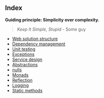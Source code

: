 ## Index

**Guiding principle: Simplicity over complexity.**

> _Keep It Simple, Stupid_ - Some guy


- [Web solution structure](./web-solution-structure)
- [Dependency management](./dependency-management)
- [Unit testing](./unit-testing)
- [Exceptions](./exceptions)
- [Service design](./service-design)
- [Abstractions](./abstractions)
- [nulls](./nulls)
- [Monads](./monads)
- [Reflection](./reflection)
- [Logging](./logging)
- [Static methods](./static-methods)